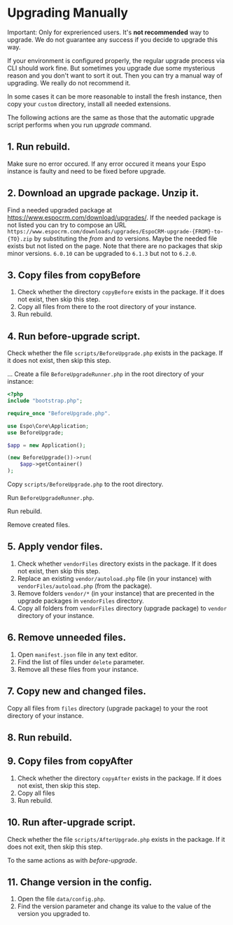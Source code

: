 
# Upgrading Manually

Important: Only for exprerienced users. It's **not recommended** way to upgrade. We do not guarantee any success if you decide to upgrade this way.

If your environment is configured properly, the regular upgrade process via CLI should work fine. But sometimes you upgrade due some mysterious reason and you don't want to sort it out. Then you can try a manual way of upgrading. We really do not recommend it.

In some cases it can be more reasonable to install the fresh instance, then copy your `custom` directory, install all needed extensions.

The following actions are the same as those that the automatic upgrade script performs when you run *upgrade* command.

## 1. Run rebuild.

Make sure no error occured. If any error occured it means your Espo instance is faulty and need to be fixed before upgrade.

## 2. Download an upgrade package. Unzip it.

Find a needed upgraded package at https://www.espocrm.com/download/upgrades/. If the needed package is not listed
you can try to compose an URL `https://www.espocrm.com/downloads/upgrades/EspoCRM-upgrade-{FROM}-to-{TO}.zip` by substituting the *from* and *to* versions.
Maybe the needed file exists but not listed on the page. Note that there are no packages that skip minor versions. `6.0.10` can be upgraded to `6.1.3` but not to `6.2.0`.

## 3. Copy files from copyBefore

1. Check whether the directory `copyBefore` exists in the package. If it does not exist, then skip this step.
2. Copy all files from there to the root directory of your instance.
3. Run rebuild.

## 4. Run before-upgrade script.

Check whether the file `scripts/BeforeUpgrade.php` exists in the package. If it does not exist, then skip this step.

...
Create a file `BeforeUpgradeRunner.php` in the root directory of your instance:

```php
<?php
include "bootstrap.php";

require_once "BeforeUpgrade.php".

use Espo\Core\Application;
use BeforeUpgrade;

$app = new Application();

(new BeforeUpgrade())->run(
    $app->getContainer()
);

```

Copy `scripts/BeforeUpgrade.php` to the root directory.

Run `BeforeUpgradeRunner.php`.

Run rebuild.

Remove created files.

## 5. Apply vendor files.

1. Check whether `vendorFiles` directory exists in the package. If it does not exist, then skip this step.
2. Replace an existing `vendor/autoload.php` file (in your instance) with `vendorFiles/autoload.php` (from the package).
3. Remove folders `vendor/*` (in your instance) that are precented in the upgrade packages in `vendorFiles` directory.
4. Copy all folders from `vendorFiles` directory (upgrade package) to `vendor` directory of your instance.

## 6. Remove unneeded files.

1. Open `manifest.json` file in any text editor.
2. Find the list of files under `delete` parameter.
3. Remove all these files from your instance.

## 7. Copy new and changed files.

Copy all files from `files` directory (upgrade package) to your the root directory of your instance.

## 8. Run rebuild.

## 9. Copy files from copyAfter

1. Check whether the directory `copyAfter` exists in the package. If it does not exist, then skip this step.
2. Copy all files
3. Run rebuild.

## 10. Run after-upgrade script.

Check whether the file `scripts/AfterUpgrade.php` exists in the package. If it does not exit, then skip this step.

To the same actions as with *before-upgrade*.

## 11. Change version in the config.

1. Open the file `data/config.php`.
2. Find the version parameter and change its value to the value of the version you upgraded to.
